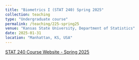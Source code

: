 ```yaml
---
title: "Biometrics I (STAT 240) Spring 2025"
collection: teaching
type: "Undergraduate course"
permalink: /teaching/225-spring25
venue: "Kansas State University, Department of Statistics"
date: 2025-01-31
location: "Manhattan, KS, USA"
---
```


[STAT 240 Course Website - Spring 2025](https://rmshksu.github.io/stat240_spring2025/about/)

